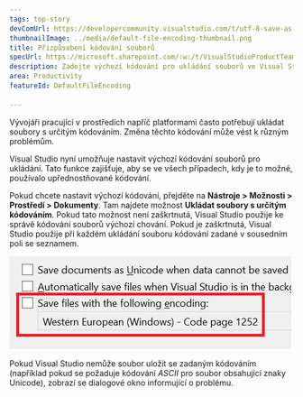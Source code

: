 ```yaml
---
tags: top-story
devComUrl: https://developercommunity.visualstudio.com/t/utf-8-save-as-without-signature-default-request-to/787476
thumbnailImage: ../media/default-file-encoding-thumbnail.png
title: Přizpůsobení kódování souborů
specUrl: https://microsoft.sharepoint.com/:w:/t/VisualStudioProductTeam/ESOumqZDXABBpSHpExZWdDgB-uKOrxCDuTjA5Hk8ab1Ddg?e=iYfVep
description: Zadejte výchozí kódování pro ukládání souborů ve Visual Studiu.
area: Productivity
featureId: DefaultFileEncoding

---
```



Vývojáři pracující v prostředích napříč platformami často potřebují ukládat soubory s určitým kódováním. Změna těchto kódování může vést k různým problémům.

Visual Studio nyní umožňuje nastavit výchozí kódování souborů pro ukládání. Tato funkce zajišťuje, aby se ve všech případech, kdy je to možné, používalo upřednostňované kódování.

Pokud chcete nastavit výchozí kódování, přejděte na **Nástroje > Možnosti > Prostředí > Dokumenty**. Tam najdete možnost **Ukládat soubory s určitým kódováním**. Pokud tato možnost není zaškrtnutá, Visual Studio použije ke správě kódování souborů výchozí chování. Pokud je zaškrtnutá, Visual Studio použije při každém ukládání souboru kódování zadané v sousedním poli se seznamem.

![Výchozí možnost kódování souborů v nabídce Nástroje\Možnosti](../media/default-file-encoding.png)

Pokud Visual Studio nemůže soubor uložit se zadaným kódováním (například pokud se požaduje kódování *ASCII* pro soubor obsahující znaky Unicode), zobrazí se dialogové okno informující o problému.
